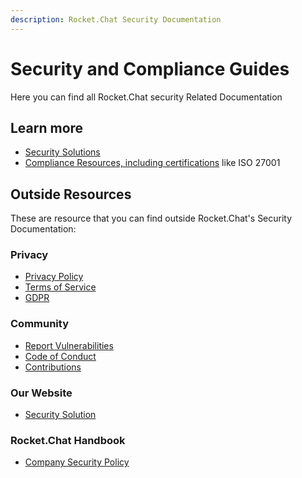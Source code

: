 ```yaml
---
description: Rocket.Chat Security Documentation
---
```


# Security and Compliance Guides

Here you can find all Rocket.Chat security Related Documentation

## Learn more

* [Security Solutions](https://rocket.chat/security)
* [Compliance Resources, including certifications](compliance-resources.md) like ISO 27001

## Outside Resources

These are resource that you can find outside Rocket.Chat's Security Documentation:

### Privacy

* [Privacy Policy](https://rocket.chat/privacy)
* [Terms of Service](https://rocket.chat/terms)
* [GDPR](https://rocket.chat/gdpr)

### Community

* [Report Vulnerabilities](https://docs.rocket.chat/contributing/security/)
* [Code of Conduct](https://rocket.chat/code-of-conduct)
* [Contributions](https://docs.rocket.chat/contributing/security/#whitehat-hall-of-fame)

### Our Website

* [Security Solution](https://rocket.chat/security)

### Rocket.Chat Handbook

* [Company Security Policy](https://rocket.chat/handbook/operations/security-policy/)

